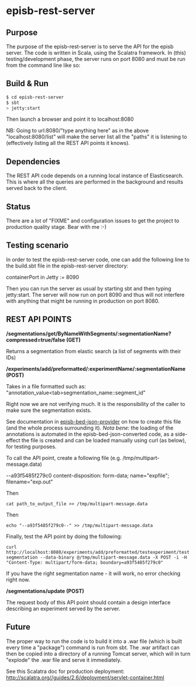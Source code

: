# episb-rest-server #

## Purpose ##

The purpose of the episb-rest-server is to serve the API for the episb server. The code is written in Scala, using the Scalatra framework. In (this) testing/development phase, the server runs on port 8080 and must be run from the command line like so:

## Build & Run ##

```sh
$ cd episb-rest-server
$ sbt
> jetty:start
```

Then launch a browser and point it to localhost:8080

NB: Going to url:8080/"type anything here" as in the above "localhost:8080/list" will make the server list all the "paths" it is listening to (effectively listing all the REST API points it knows).

## Dependencies ##

The REST API code depends on a running local instance of Elasticsearch. This is where all the queries are performed in the background and results served back to the client.

## Status ##

There are a lot of "FIXME" and configuration issues to get the project to production quality stage. Bear with me :-)

## Testing scenario ##

In order to test the episb-rest-server code, one can add the following line to the build.sbt file in the episb-rest-server directory:

containerPort in Jetty := 8090

Then you can run the server as usual by starting sbt and then typing jetty:start. The server will now run on port 8090 and thus will not interfere with anything that might be running in production on port 8080.

## REST API POINTS ##

**/segmentations/get/ByNameWithSegments/:segmentationName?compressed=true/false (GET)**

Returns a segmentation from elastic search (a list of segments with their IDs)

**/experiments/add/preformatted/:experimentName/:segmentationName (POST)**

Takes in a file formatted such as: "annotation_value\<tab\>segmentation_name::segment_id"

Right now we are not verifying much. It is the responsibility of the caller to make sure the segmentation exists.

See documentation in [episb-bed-json-provider](https://github.com/databio/episb-provider/tree/master/episb-bed-json-converter) on how to create this file (and the whole process surrounding it). *Nota bene*: the loading of the annotations is automated in the episb-bed-json-converted code, as a side-effect the file is created and can be loaded manually using curl (as below), for testing purposes.

To call the API point, create a following file (e.g. /tmp/multipart-message.data)

--a93f5485f279c0
content-disposition: form-data; name="expfile"; filename="exp.out"

Then 

``
cat path_to_output_file >> /tmp/multipart-message.data
``

Then 

``
echo "--a93f5485f279c0--" >> /tmp/multipart-message.data
``

Finally, test the API point by doing the following:

``
curl http://localhost:8080/experiments/add/preformatted/testexperiment/testsegmentation --data-binary @/tmp/multipart-message.data -X POST -i -H "Content-Type: multipart/form-data; boundary=a93f5485f279c0"
``

If you have the right segmentation name - it will work, no error checking right now.

**/segmentations/update (POST)**

The request body of this API point should contain a design interface describing an experiment served by the server.

## Future ##

The proper way to run the code is to build it into a .war file (which is built every time a "package") command is run from sbt. The .war artifact can then be copied into a directory of a running Tomcat server, which will in turn "explode" the .war file and serve it immediately.

See this Scalatra doc for production deployment: http://scalatra.org//guides/2.6/deployment/servlet-container.html
